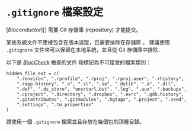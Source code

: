 # `.gitignore` 檔案設定

\[*Bioconductor*\]\[\] 需要 Git 存儲庫 (repository) 才能提交。

某些系統文件不應被包含在版本追蹤，且需要排除在存儲庫 。 建議使用 `.gitignore` 文件來可以保留在本地系統，並且從 Git 存儲庫中排除．

以下是 *[BiocCheck](https://bioconductor.org/packages/3.15/BiocCheck)* 檢查的文件 和標記為不可接受的檔案類別：

    hidden_file_ext = c(
        ".renviron", ".rprofile", ".rproj", ".rproj.user", ".rhistory",
        ".rapp.history", ".o", ".sl", ".so", ".dylib", ".a", ".dll",
        ".def", ".ds_store", "unsrturl.bst", ".log", ".aux", ".backups",
        ".cproject", ".directory", ".dropbox", ".exrc", ".gdb.history",
        ".gitattributes", ".gitmodules", ".hgtags", ".project", ".seed",
        ".settings", ".tm_properties"
    )

請使用一個 `.gitignore` 檔案並且存放在每個包的頂層目錄。
